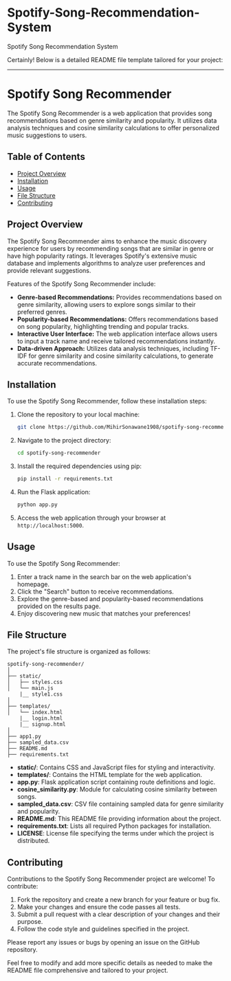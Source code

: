 # Spotify-Song-Recommendation-System
Spotify Song Recommendation System

Certainly! Below is a detailed README file template tailored for your project:

---

# Spotify Song Recommender

The Spotify Song Recommender is a web application that provides song recommendations based on genre similarity and popularity. It utilizes data analysis techniques and cosine similarity calculations to offer personalized music suggestions to users.

## Table of Contents

- [Project Overview](#project-overview)
- [Installation](#installation)
- [Usage](#usage)
- [File Structure](#file-structure)
- [Contributing](#contributing)
  

## Project Overview

The Spotify Song Recommender aims to enhance the music discovery experience for users by recommending songs that are similar in genre or have high popularity ratings. It leverages Spotify's extensive music database and implements algorithms to analyze user preferences and provide relevant suggestions.

Features of the Spotify Song Recommender include:

- **Genre-based Recommendations:** Provides recommendations based on genre similarity, allowing users to explore songs similar to their preferred genres.
- **Popularity-based Recommendations:** Offers recommendations based on song popularity, highlighting trending and popular tracks.
- **Interactive User Interface:** The web application interface allows users to input a track name and receive tailored recommendations instantly.
- **Data-driven Approach:** Utilizes data analysis techniques, including TF-IDF for genre similarity and cosine similarity calculations, to generate accurate recommendations.

## Installation

To use the Spotify Song Recommender, follow these installation steps:

1. Clone the repository to your local machine:

   ```bash
   git clone https://github.com/MihirSonawane1908/spotify-song-recommender.git
   ```

2. Navigate to the project directory:

   ```bash
   cd spotify-song-recommender
   ```

3. Install the required dependencies using pip:

   ```bash
   pip install -r requirements.txt
   ```

4. Run the Flask application:

   ```bash
   python app.py
   ```

5. Access the web application through your browser at `http://localhost:5000`.

## Usage

To use the Spotify Song Recommender:

1. Enter a track name in the search bar on the web application's homepage.
2. Click the "Search" button to receive recommendations.
3. Explore the genre-based and popularity-based recommendations provided on the results page.
4. Enjoy discovering new music that matches your preferences!

## File Structure

The project's file structure is organized as follows:

```
spotify-song-recommender/
│
├── static/
│   ├── styles.css
│   └── main.js
    |__ style1.css
│
├── templates/
│   └── index.html
    |__ login.html
    |__ signup.html
│
├── app1.py
├── sampled_data.csv
├── README.md
├── requirements.txt

```

- **static/**: Contains CSS and JavaScript files for styling and interactivity.
- **templates/**: Contains the HTML template for the web application.
- **app.py**: Flask application script containing route definitions and logic.
- **cosine_similarity.py**: Module for calculating cosine similarity between songs.
- **sampled_data.csv**: CSV file containing sampled data for genre similarity and popularity.
- **README.md**: This README file providing information about the project.
- **requirements.txt**: Lists all required Python packages for installation.
- **LICENSE**: License file specifying the terms under which the project is distributed.

## Contributing

Contributions to the Spotify Song Recommender project are welcome! To contribute:

1. Fork the repository and create a new branch for your feature or bug fix.
2. Make your changes and ensure the code passes all tests.
3. Submit a pull request with a clear description of your changes and their purpose.
4. Follow the code style and guidelines specified in the project.

Please report any issues or bugs by opening an issue on the GitHub repository.

Feel free to modify and add more specific details as needed to make the README file comprehensive and tailored to your project.
